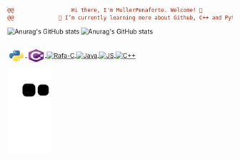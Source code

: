 
```diff

@@                  Hi there, I'm MullerPenaforte. Welcome! 👋                        @@
@@              💬 I’m currently learning more about Github, C++ and Python           @@
```





![Anurag's GitHub stats](https://github-readme-stats.vercel.app/api?username=MullerPenaforte&show_icons=true&theme=midnight-purple)
![Anurag's GitHub stats](https://github-readme-stats.vercel.app/api?username=MullerPenaforte&hide=contribs,prs&theme=midnight-purple&show_icons=true)



<div style="display: inline_block"><br>
  <a href="https://github.com/MullerPenaforte">
 
  <img align="center" alt="Python" height="30" width="40" src="https://raw.githubusercontent.com/devicons/devicon/master/icons/python/python-original.svg">
  <img align="center" alt="Rafa-Csharp" height="30" width="40" src="https://raw.githubusercontent.com/devicons/devicon/master/icons/csharp/csharp-original.svg">
  <img align="center" alt="Rafa-C" height="30" width="40" src="https://cdn.jsdelivr.net/gh/devicons/devicon/icons/c/c-original.svg">
  <img align="center" alt="Java" height="30" width="40" src="https://cdn.jsdelivr.net/gh/devicons/devicon/icons/java/java-original.svg">
  <img align="center" alt="JS" height="30" width="40" src="https://cdn.jsdelivr.net/gh/devicons/devicon/icons/javascript/javascript-original.svg">
  <img align="center" alt="C++" height="30" width="40" src="https://cdn.jsdelivr.net/gh/devicons/devicon/icons/cplusplus/cplusplus-original.svg">        
   
          
  
</div>
  
  
![snake gif](https://github.com/Formandodev/Formandodev/blob/output/github-contribution-grid-snake.svg)
